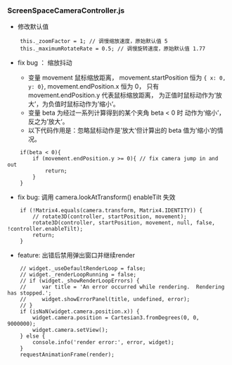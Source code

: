 ### ScreenSpaceCameraController.js

* 修改默认值

```
    this._zoomFactor = 1; // 调慢缩放速度，原始默认值 5
    this._maximumRotateRate = 0.5; // 调慢旋转速度，原始默认值 1.77
```

* fix bug ： 缩放抖动

  + 变量 movement 鼠标缩放距离， movement.startPosition 恒为 `{ x: 0, y: 0}`, movement.endPosition.x 恒为 0， 只有 movement.endPosition.y 代表鼠标缩放距离， 为正值时鼠标动作为‘放大’，为负值时鼠标动作为’缩小‘。
  + 变量 beta 为经过一系列计算得到的某个夹角 beta < 0 时 动作为‘缩小’，反之为’放大‘。
  + 以下代码作用是：忽略鼠标动作是’放大‘但计算出的 beta 值为’缩小‘的情况。
```
    if(beta < 0){
        if (movement.endPosition.y >= 0){ // fix camera jump in and out
            return;
        }
    }
```

<!-- * 俯仰角调整方向翻转

```
    // var deltaTheta = rotateRate * thetaWindowRatio * Math.PI;
    // 俯仰角调整方向翻转
    var deltaTheta = -rotateRate * thetaWindowRatio * Math.PI;
``` -->

* fix bug: 调用 camera.lookAtTransform() enableTilt 失效

```
    if (!Matrix4.equals(camera.transform, Matrix4.IDENTITY)) {
        // rotate3D(controller, startPosition, movement);
        rotate3D(controller, startPosition, movement, null, false, !controller.enableTilt);
        return;
    }
```


* feature: 出错后禁用弹出窗口并继续render
```
    // widget._useDefaultRenderLoop = false;
    // widget._renderLoopRunning = false;
    // if (widget._showRenderLoopErrors) {
    //     var title = 'An error occurred while rendering.  Rendering has stopped.';
    //     widget.showErrorPanel(title, undefined, error);
    // }
    if (isNaN(widget.camera.position.x)) {
        widget.camera.position = Cartesian3.fromDegrees(0, 0, 9000000);
        widget.camera.setView();
    } else {
        console.info('render error:', error, widget);
    }
    requestAnimationFrame(render);
```
